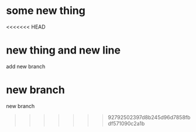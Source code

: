 # some new thing
<<<<<<< HEAD

new thing and new line
=======
 add new branch 

 # new branch

 new branch
>>>>>>> 92792502397d8b245d96d7858fbdf571090c2a1b
